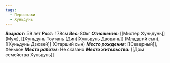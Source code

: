 ```yaml
---
tags:
  - Персонажи
  - Хуньдунь
---
```

***Возраст:*** 59 лет
***Рост:*** 178см
***Вес:*** 80кг
***Отношения:*** [[Мистер Хуньдунь]] (Муж), [[Хуньдунь Тоутань (Дин)|Хуньдунь Даодань]] (Младший сын), [[Хуньдунь Дзювей]] (Старший сын)
***Место рождения:*** [[Северный]], Хёнькон
***Место работы:*** Не сказано
***Место жительства:*** [[Дом семейства Хуньдунь]]
